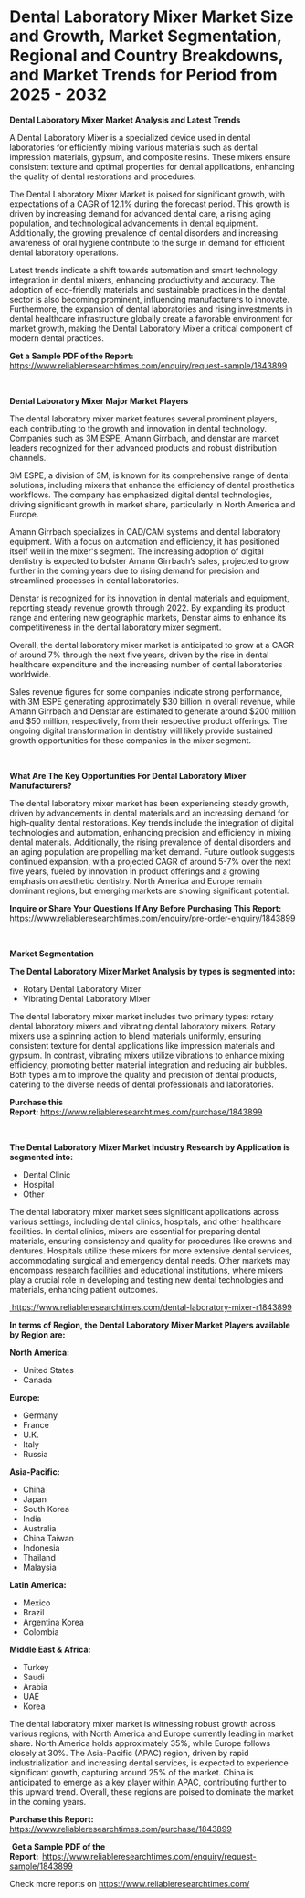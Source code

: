 <p><h1>Dental Laboratory Mixer Market Size and Growth, Market Segmentation, Regional and Country Breakdowns, and Market Trends for Period from 2025 -  2032</h1></p><p><strong>Dental Laboratory Mixer Market Analysis and Latest Trends</strong></p>
<p><p>A Dental Laboratory Mixer is a specialized device used in dental laboratories for efficiently mixing various materials such as dental impression materials, gypsum, and composite resins. These mixers ensure consistent texture and optimal properties for dental applications, enhancing the quality of dental restorations and procedures.</p><p>The Dental Laboratory Mixer Market is poised for significant growth, with expectations of a CAGR of 12.1% during the forecast period. This growth is driven by increasing demand for advanced dental care, a rising aging population, and technological advancements in dental equipment. Additionally, the growing prevalence of dental disorders and increasing awareness of oral hygiene contribute to the surge in demand for efficient dental laboratory operations.</p><p>Latest trends indicate a shift towards automation and smart technology integration in dental mixers, enhancing productivity and accuracy. The adoption of eco-friendly materials and sustainable practices in the dental sector is also becoming prominent, influencing manufacturers to innovate. Furthermore, the expansion of dental laboratories and rising investments in dental healthcare infrastructure globally create a favorable environment for market growth, making the Dental Laboratory Mixer a critical component of modern dental practices.</p></p>
<p><strong>Get a Sample PDF of the Report:&nbsp;</strong> <a href="https://www.reliableresearchtimes.com/enquiry/request-sample/1843899?utm_campaign=2464&utm_medium=2&utm_source=Github&utm_content=ia&utm_term=05032025&utm_id=dental-laboratory-mixer">https://www.reliableresearchtimes.com/enquiry/request-sample/1843899</a></p>
<p>&nbsp;</p>
<p><strong>Dental Laboratory Mixer Major Market Players</strong></p>
<p><p>The dental laboratory mixer market features several prominent players, each contributing to the growth and innovation in dental technology. Companies such as 3M ESPE, Amann Girrbach, and denstar are market leaders recognized for their advanced products and robust distribution channels.</p><p>3M ESPE, a division of 3M, is known for its comprehensive range of dental solutions, including mixers that enhance the efficiency of dental prosthetics workflows. The company has emphasized digital dental technologies, driving significant growth in market share, particularly in North America and Europe.</p><p>Amann Girrbach specializes in CAD/CAM systems and dental laboratory equipment. With a focus on automation and efficiency, it has positioned itself well in the mixer's segment. The increasing adoption of digital dentistry is expected to bolster Amann Girrbach’s sales, projected to grow further in the coming years due to rising demand for precision and streamlined processes in dental laboratories.</p><p>Denstar is recognized for its innovation in dental materials and equipment, reporting steady revenue growth through 2022. By expanding its product range and entering new geographic markets, Denstar aims to enhance its competitiveness in the dental laboratory mixer segment.</p><p>Overall, the dental laboratory mixer market is anticipated to grow at a CAGR of around 7% through the next five years, driven by the rise in dental healthcare expenditure and the increasing number of dental laboratories worldwide.</p><p>Sales revenue figures for some companies indicate strong performance, with 3M ESPE generating approximately $30 billion in overall revenue, while Amann Girrbach and Denstar are estimated to generate around $200 million and $50 million, respectively, from their respective product offerings. The ongoing digital transformation in dentistry will likely provide sustained growth opportunities for these companies in the mixer segment.</p></p>
<p>&nbsp;</p>
<p><strong>What Are The Key Opportunities For Dental Laboratory Mixer Manufacturers?</strong></p>
<p><p>The dental laboratory mixer market has been experiencing steady growth, driven by advancements in dental materials and an increasing demand for high-quality dental restorations. Key trends include the integration of digital technologies and automation, enhancing precision and efficiency in mixing dental materials. Additionally, the rising prevalence of dental disorders and an aging population are propelling market demand. Future outlook suggests continued expansion, with a projected CAGR of around 5-7% over the next five years, fueled by innovation in product offerings and a growing emphasis on aesthetic dentistry. North America and Europe remain dominant regions, but emerging markets are showing significant potential.</p></p>
<p><strong>Inquire or Share Your Questions If Any Before Purchasing This Report:</strong> <a href="https://www.reliableresearchtimes.com/enquiry/pre-order-enquiry/1843899?utm_campaign=2464&utm_medium=2&utm_source=Github&utm_content=ia&utm_term=05032025&utm_id=dental-laboratory-mixer">https://www.reliableresearchtimes.com/enquiry/pre-order-enquiry/1843899</a></p>
<p>&nbsp;</p>
<p><strong>Market Segmentation</strong></p>
<p><strong>The Dental Laboratory Mixer Market Analysis by types is segmented into:</strong></p>
<p><ul><li>Rotary Dental Laboratory Mixer</li><li>Vibrating Dental Laboratory Mixer</li></ul></p>
<p><p>The dental laboratory mixer market includes two primary types: rotary dental laboratory mixers and vibrating dental laboratory mixers. Rotary mixers use a spinning action to blend materials uniformly, ensuring consistent texture for dental applications like impression materials and gypsum. In contrast, vibrating mixers utilize vibrations to enhance mixing efficiency, promoting better material integration and reducing air bubbles. Both types aim to improve the quality and precision of dental products, catering to the diverse needs of dental professionals and laboratories.</p></p>
<p><strong>Purchase this Report:&nbsp;</strong><a href="https://www.reliableresearchtimes.com/purchase/1843899?utm_campaign=2464&utm_medium=2&utm_source=Github&utm_content=ia&utm_term=05032025&utm_id=dental-laboratory-mixer">https://www.reliableresearchtimes.com/purchase/1843899</a></p>
<p>&nbsp;</p>
<p><strong>The Dental Laboratory Mixer Market Industry Research by Application is segmented into:</strong></p>
<p><ul><li>Dental Clinic</li><li>Hospital</li><li>Other</li></ul></p>
<p><p>The dental laboratory mixer market sees significant applications across various settings, including dental clinics, hospitals, and other healthcare facilities. In dental clinics, mixers are essential for preparing dental materials, ensuring consistency and quality for procedures like crowns and dentures. Hospitals utilize these mixers for more extensive dental services, accommodating surgical and emergency dental needs. Other markets may encompass research facilities and educational institutions, where mixers play a crucial role in developing and testing new dental technologies and materials, enhancing patient outcomes.</p></p>
<p><a href="https://www.reliableresearchtimes.com/dental-laboratory-mixer-r1843899?utm_campaign=2464&utm_medium=2&utm_source=Github&utm_content=ia&utm_term=05032025&utm_id=dental-laboratory-mixer">&nbsp;https://www.reliableresearchtimes.com/dental-laboratory-mixer-r1843899</a></p>
<p><strong>In terms of Region, the Dental Laboratory Mixer Market Players available by Region are:</strong></p>
<p>
    <p> <strong> North America: </strong>
        <ul>
            <li>United States</li>
            <li>Canada</li>
        </ul>
        </p> 
    <p> <strong> Europe: </strong>
        <ul>
            <li>Germany</li>
            <li>France</li>
            <li>U.K.</li>
            <li>Italy</li>
            <li>Russia</li>
        </ul>
        </p> 
    <p> <strong> Asia-Pacific: </strong>
        <ul>
            <li>China</li>
            <li>Japan</li>
            <li>South Korea</li>
            <li>India</li>
            <li>Australia</li>
            <li>China Taiwan</li>
            <li>Indonesia</li>
            <li>Thailand</li>
            <li>Malaysia</li>
        </ul>
        </p> 
    <p> <strong> Latin America: </strong>
        <ul>
            <li>Mexico</li>
            <li>Brazil</li>
            <li>Argentina Korea</li>
            <li>Colombia</li>
        </ul>
        </p> 
    <p> <strong> Middle East & Africa: </strong>
        <ul>
            <li>Turkey</li>
            <li>Saudi</li>
            <li>Arabia</li>
            <li>UAE</li>
            <li>Korea</li>
        </ul>
    </p>
    </p>
<p><p>The dental laboratory mixer market is witnessing robust growth across various regions, with North America and Europe currently leading in market share. North America holds approximately 35%, while Europe follows closely at 30%. The Asia-Pacific (APAC) region, driven by rapid industrialization and increasing dental services, is expected to experience significant growth, capturing around 25% of the market. China is anticipated to emerge as a key player within APAC, contributing further to this upward trend. Overall, these regions are poised to dominate the market in the coming years.</p></p>
<p><strong>Purchase this Report: </strong><a href="https://www.reliableresearchtimes.com/purchase/1843899?utm_campaign=2464&utm_medium=2&utm_source=Github&utm_content=ia&utm_term=05032025&utm_id=dental-laboratory-mixer">https://www.reliableresearchtimes.com/purchase/1843899</a></p>
<p>&nbsp;<strong>Get a Sample PDF of the Report:&nbsp;&nbsp;</strong><a href="https://www.reliableresearchtimes.com/enquiry/request-sample/1843899?utm_campaign=2464&utm_medium=2&utm_source=Github&utm_content=ia&utm_term=05032025&utm_id=dental-laboratory-mixer">https://www.reliableresearchtimes.com/enquiry/request-sample/1843899</a></p>
<p><strong></strong></p>
<p>Check more reports on <a href="https://www.reliableresearchtimes.com/?utm_campaign=2464&utm_medium=2&utm_source=Github&utm_content=ia&utm_term=05032025&utm_id=dental-laboratory-mixer">https://www.reliableresearchtimes.com/</a></p>